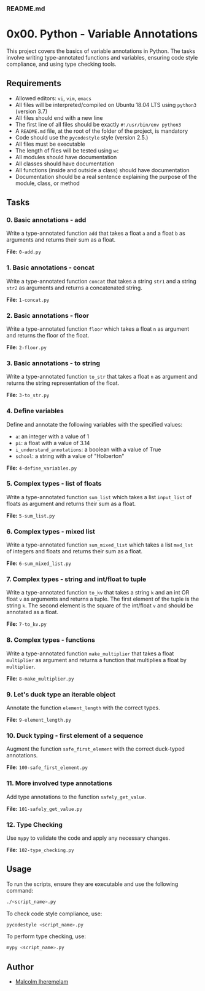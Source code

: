 ### README.md

# 0x00. Python - Variable Annotations

This project covers the basics of variable annotations in Python. The tasks involve writing type-annotated functions and variables, ensuring code style compliance, and using type checking tools.

## Requirements

- Allowed editors: `vi`, `vim`, `emacs`
- All files will be interpreted/compiled on Ubuntu 18.04 LTS using `python3` (version 3.7)
- All files should end with a new line
- The first line of all files should be exactly `#!/usr/bin/env python3`
- A `README.md` file, at the root of the folder of the project, is mandatory
- Code should use the `pycodestyle` style (version 2.5.)
- All files must be executable
- The length of files will be tested using `wc`
- All modules should have documentation
- All classes should have documentation
- All functions (inside and outside a class) should have documentation
- Documentation should be a real sentence explaining the purpose of the module, class, or method

## Tasks

### 0. Basic annotations - add

Write a type-annotated function `add` that takes a float `a` and a float `b` as arguments and returns their sum as a float.

**File:** `0-add.py`

### 1. Basic annotations - concat

Write a type-annotated function `concat` that takes a string `str1` and a string `str2` as arguments and returns a concatenated string.

**File:** `1-concat.py`

### 2. Basic annotations - floor

Write a type-annotated function `floor` which takes a float `n` as argument and returns the floor of the float.

**File:** `2-floor.py`

### 3. Basic annotations - to string

Write a type-annotated function `to_str` that takes a float `n` as argument and returns the string representation of the float.

**File:** `3-to_str.py`

### 4. Define variables

Define and annotate the following variables with the specified values:
- `a`: an integer with a value of 1
- `pi`: a float with a value of 3.14
- `i_understand_annotations`: a boolean with a value of True
- `school`: a string with a value of "Holberton"

**File:** `4-define_variables.py`

### 5. Complex types - list of floats

Write a type-annotated function `sum_list` which takes a list `input_list` of floats as argument and returns their sum as a float.

**File:** `5-sum_list.py`

### 6. Complex types - mixed list

Write a type-annotated function `sum_mixed_list` which takes a list `mxd_lst` of integers and floats and returns their sum as a float.

**File:** `6-sum_mixed_list.py`

### 7. Complex types - string and int/float to tuple

Write a type-annotated function `to_kv` that takes a string `k` and an int OR float `v` as arguments and returns a tuple. The first element of the tuple is the string `k`. The second element is the square of the int/float `v` and should be annotated as a float.

**File:** `7-to_kv.py`

### 8. Complex types - functions

Write a type-annotated function `make_multiplier` that takes a float `multiplier` as argument and returns a function that multiplies a float by `multiplier`.

**File:** `8-make_multiplier.py`

### 9. Let's duck type an iterable object

Annotate the function `element_length` with the correct types.

**File:** `9-element_length.py`

### 10. Duck typing - first element of a sequence

Augment the function `safe_first_element` with the correct duck-typed annotations.

**File:** `100-safe_first_element.py`

### 11. More involved type annotations

Add type annotations to the function `safely_get_value`.

**File:** `101-safely_get_value.py`

### 12. Type Checking

Use `mypy` to validate the code and apply any necessary changes.

**File:** `102-type_checking.py`

## Usage

To run the scripts, ensure they are executable and use the following command:

```sh
./<script_name>.py
```

To check code style compliance, use:

```sh
pycodestyle <script_name>.py
```

To perform type checking, use:

```sh
mypy <script_name>.py
```

## Author

- [Malcolm Iheremelam](https://github.com/malcolms-anatomy)
```

